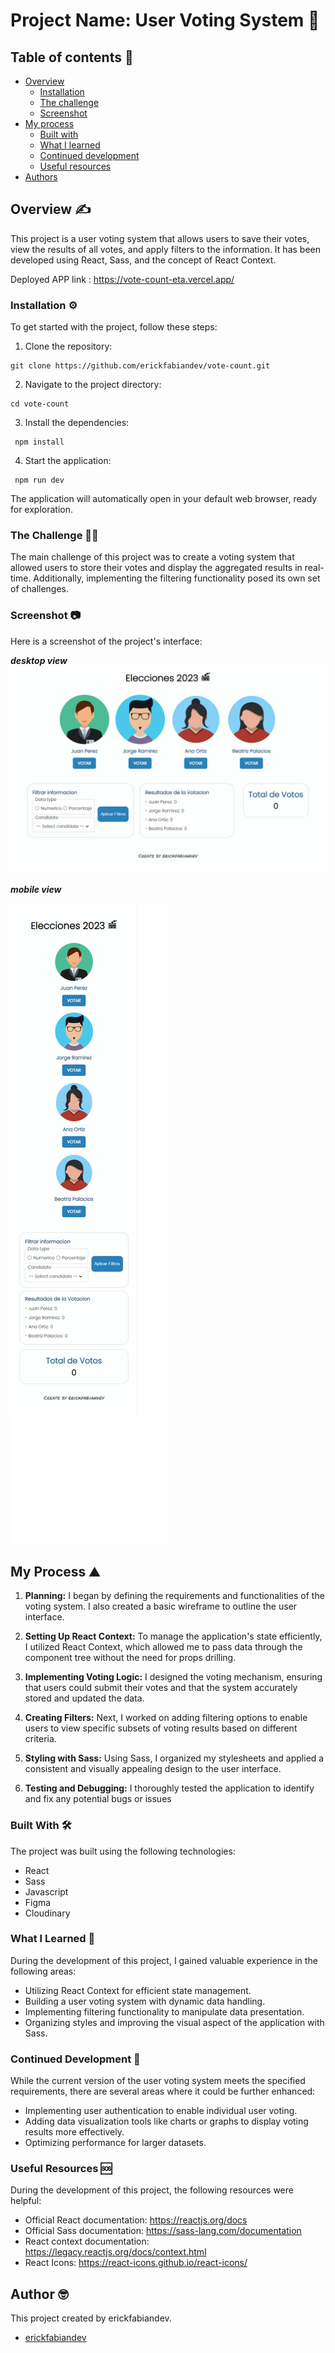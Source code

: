 # Project Name: User Voting System 🚀  
## Table of contents :page_facing_up:
- [Overview](#overview)
  - [Installation](#Installation)  
  - [The challenge](#the-challenge)
  - [Screenshot](#screenshot)
- [My process](#my-process)
  - [Built with](#built-with)
  - [What I learned](#what-i-learned)
  - [Continued development](#continued-development)
  - [Useful resources](#useful-resources)
- [Authors](#authors)

## Overview :writing_hand:
This project is a user voting system that allows users to save their votes, view the results of all votes, and apply filters to the information. It has been developed using React, Sass, and the concept of React Context.

Deployed APP link : https://vote-count-eta.vercel.app/

### Installation :gear:
To get started with the project, follow these steps:

1. Clone the repository:
```shell
git clone https://github.com/erickfabiandev/vote-count.git
  ```
2. Navigate to the project directory:
```shell
cd vote-count
 ```
3. Install the dependencies: 
```shell
 npm install
 ```
4. Start the application: 
```shell
 npm run dev
  ```
The application will automatically open in your default web browser, ready for exploration.

### The Challenge :weight_lifting_man:
The main challenge of this project was to create a voting system that allowed users to store their votes and display the aggregated results in real-time. Additionally, implementing the filtering functionality posed its own set of challenges.

### Screenshot 📷 
Here is a screenshot of the project's interface:

***desktop view***
![desktop](./assets/image.png)

***mobile view***

![mobile](./assets/image1.png)




## My Process :mountain:

1.  **Planning:** I began by defining the requirements and functionalities of the voting system. I also created a basic wireframe to outline the user interface.

2.  **Setting Up React Context:** To manage the application's state efficiently, I utilized React Context, which allowed me to pass data through the component tree without the need for props drilling.

3.  **Implementing Voting Logic:** I designed the voting mechanism, ensuring that users could submit their votes and that the system accurately stored and updated the data.

4.  **Creating Filters:** Next, I worked on adding filtering options to enable users to view specific subsets of voting results based on different criteria.

5.  **Styling with Sass:** Using Sass, I organized my stylesheets and applied a consistent and visually appealing design to the user interface.

6.  **Testing and Debugging:** I thoroughly tested the application to identify and fix any potential bugs or issues

### Built With :hammer_and_wrench:
The project was built using the following technologies:

* React
* Sass
* Javascript
* Figma
* Cloudinary

### What I Learned :microscope:
During the development of this project, I gained valuable experience in the following areas:

* Utilizing React Context for efficient state management.
* Building a user voting system with dynamic data handling.
* Implementing filtering functionality to manipulate data presentation.
* Organizing styles and improving the visual aspect of the application with Sass.

### Continued Development :briefcase:
While the current version of the user voting system meets the specified requirements, there are several areas where it could be further enhanced:

* Implementing user authentication to enable individual user voting.
* Adding data visualization tools like charts or graphs to display voting results more effectively.
* Optimizing performance for larger datasets.

### Useful Resources :sos:
During the development of this project, the following resources were helpful:

* Official React documentation: https://reactjs.org/docs
* Official Sass documentation: https://sass-lang.com/documentation
* React context documentation: https://legacy.reactjs.org/docs/context.html
* React Icons: https://react-icons.github.io/react-icons/

## Author :nerd_face:

This project created by erickfabiandev.
- [erickfabiandev](https:erickfabiandev.com)
